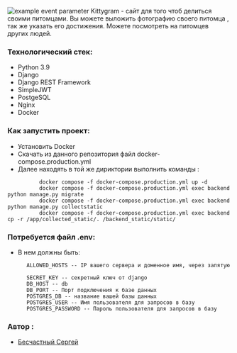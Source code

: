 ![example event parameter](https://github.com/domenen/kittygram_final/actions/workflows/main.yml/badge.svg?event=push)
Kittygram - сайт для того чтоб делиться своими питомцами. Вы можете выложить фотографию своего питомца , так же указать его достижения. Можете посмотреть на питомцев других людей.

### Технологический стек:
+ Python 3.9
+ Django
+ Django REST Framework
+ SimpleJWT
+ PostgeSQL
+ Nginx
+ Docker

### Как запустить проект:
  + Установить Docker
  + Скачать из данного репозитория файл docker-compose.production.yml
  + Далее находять в той же дириктории выполнить команды :
```
          docker compose -f docker-compose.production.yml up -d
          docker compose -f docker-compose.production.yml exec backend python manage.py migrate
          docker compose -f docker-compose.production.yml exec backend python manage.py collectstatic
          docker compose -f docker-compose.production.yml exec backend cp -r /app/collected_static/. /backend_static/static/
```

### Потребуется файл .env:
  + В нем должны быть:
```
      ALLOWED_HOSTS -- IP вашего сервера и доменное имя, через запятую

      SECRET_KEY -- секретный ключ от django
      DB_HOST -- db
      DB_PORT -- Порт подключения к базе данных
      POSTGRES_DB -- название вашей базы данных
      POSTGRES_USER -- Имя пользователя для запросов в базу
      POSTGRES_PASSWORD -- Пароль пользователя для запросов в базу
```


### Автор :
+ [Бесчастный Сергей](https://github.com/Domenen)
